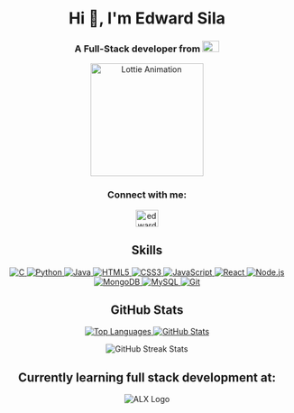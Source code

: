 <h1 align="center">Hi 👋, I'm Edward Sila</h1>
<h3 align="center">A Full-Stack developer from <img src="https://upload.wikimedia.org/wikipedia/commons/thumb/4/49/Flag_of_Kenya.svg/1280px-Flag_of_Kenya.svg.png" alt="Kenyan Flag" width="30" height="20"></h3>
<p align="center">
<img src="https://lottie.host/embed/3f1e4584-20f6-4621-b677-77eab849abb2/X6w9qCOiDx.json" alt="Lottie Animation" width="200" height="200">
</p>
<h3 align="center">Connect with me:</h3>
<p align="center">
  <a href="https://www.linkedin.com/in/edward-sila-a8a262242/" target="blank">
    <img align="center" src="https://cdn.jsdelivr.net/npm/simple-icons@3.0.1/icons/linkedin.svg" alt="edwardsila" height="30" width="40" />
  </a>
</p>

<h2 align="center">Skills</h2>
<p align="center">
  <a href="https://en.wikipedia.org/wiki/C_(programming_language)">
    <img src="https://img.icons8.com/color/48/000000/c-programming.png" alt="C" />
  </a>
  <a href="https://www.python.org/">
    <img src="https://img.icons8.com/color/48/000000/python.png" alt="Python" />
  </a>
  <a href="https://www.java.com/">
    <img src="https://img.icons8.com/color/48/000000/java-coffee-cup-logo.png" alt="Java" />
  </a>
  <a href="https://developer.mozilla.org/en-US/docs/Web/Guide/HTML/HTML5">
    <img src="https://img.icons8.com/color/48/000000/html-5.png" alt="HTML5" />
  </a>
  <a href="https://developer.mozilla.org/en-US/docs/Web/CSS">
    <img src="https://img.icons8.com/color/48/000000/css3.png" alt="CSS3" />
  </a>
  <a href="https://www.javascript.com/">
    <img src="https://img.icons8.com/color/48/000000/javascript.png" alt="JavaScript" />
  </a>
  <a href="https://reactjs.org/">
    <img src="https://img.icons8.com/color/48/000000/react-native.png" alt="React" />
  </a>
  <a href="https://nodejs.org/">
    <img src="https://img.icons8.com/color/48/000000/nodejs.png" alt="Node.js" />
  </a>
  <a href="https://www.mongodb.com/">
    <img src="https://img.icons8.com/color/48/000000/mongodb.png" alt="MongoDB" />
  </a>
  <a href="https://www.mysql.com/">
    <img src="https://img.icons8.com/color/48/000000/mysql-logo.png" alt="MySQL" />
  </a>
  <a href="https://git-scm.com/">
    <img src="https://img.icons8.com/color/48/000000/git.png" alt="Git" />
  </a>
</p>

<h2 align="center">GitHub Stats</h2>

<p align="center">
  <a href="https://github.com/edwardsila">
    <img src="https://github-readme-stats.vercel.app/api/top-langs/?username=edwardsila&layout=compact" alt="Top Languages" />
  </a>
  <a href="https://github.com/edwardsila">
    <img src="https://github-readme-stats.vercel.app/api?username=edwardsila&show_icons=true&locale=en" alt="GitHub Stats" />
  </a>
</p>

<p align="center">
  <img src="https://github-readme-streak-stats.herokuapp.com/?user=edwardsila" alt="GitHub Streak Stats" />
</p>

<h2 align="center">Currently learning full stack development at:</h2>
<p align="center">
  <img src="https://assets.imaginablefutures.com/media/images/ALX_Logo.max-200x150.png" alt="ALX Logo" />
</p>
